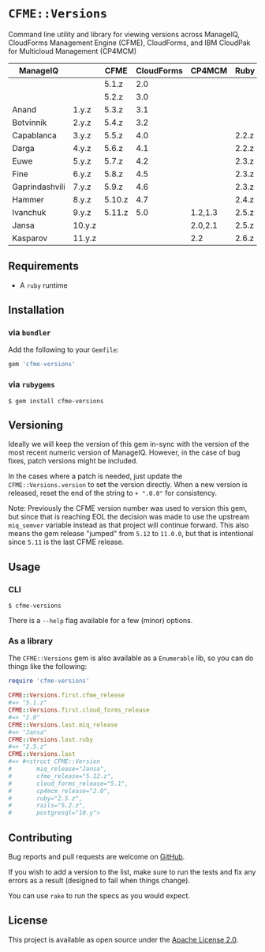 `CFME::Versions`
================

Command line utility and library for viewing versions across ManageIQ,
CloudForms Management Engine (CFME), CloudForms, and IBM CloudPak for Multicloud
Management (CP4MCM)

| ManageIQ       |        | CFME   | CloudForms | CP4MCM  | Ruby  | Rails | PostgreSQL |
| -------------- | ------ | ------ | ---------- | ------- | ----- | ----- | ---------- |
|                |        | 5.1.z  | 2.0        |         |       |       |            |
|                |        | 5.2.z  | 3.0        |         |       |       |            |
| Anand          | 1.y.z  | 5.3.z  | 3.1        |         |       |       |            |
| Botvinnik      | 2.y.z  | 5.4.z  | 3.2        |         |       |       |            |
| Capablanca     | 3.y.z  | 5.5.z  | 4.0        |         | 2.2.z | 4.2.z | 9.4.z      |
| Darga          | 4.y.z  | 5.6.z  | 4.1        |         | 2.2.z | 5.0.z | 9.4.z      |
| Euwe           | 5.y.z  | 5.7.z  | 4.2        |         | 2.3.z | 5.0.z | 9.5.z      |
| Fine           | 6.y.z  | 5.8.z  | 4.5        |         | 2.3.z | 5.0.z | 9.5.z      |
| Gaprindashvili | 7.y.z  | 5.9.z  | 4.6        |         | 2.3.z | 5.0.z | 9.5.z      |
| Hammer         | 8.y.z  | 5.10.z | 4.7        |         | 2.4.z | 5.0.z | 9.5.z      |
| Ivanchuk       | 9.y.z  | 5.11.z | 5.0        | 1.2,1.3 | 2.5.z | 5.1.z | 10.y       |
| Jansa          | 10.y.z |        |            | 2.0,2.1 | 2.5.z | 5.2.z | 10.y       |
| Kasparov       | 11.y.z |        |            | 2.2     | 2.6.z | 5.2.z | 10.y       |

Requirements
------------

- A `ruby` runtime


Installation
------------

### via `bundler`

Add the following to your `Gemfile`:

```ruby
gem 'cfme-versions'
```


### via `rubygems`

```console
$ gem install cfme-versions
```


Versioning
----------

Ideally we will keep the version of this gem in-sync with the version of the
most recent numeric version of ManageIQ.  However, in the case of bug fixes,
patch versions might be included.

In the cases where a patch is needed, just update the `CFME::Versions.version`
to set the version directly. When a new version is released, reset the end of
the string to `+ ".0.0"` for consistency.

Note:  Previously the CFME version number was used to version this gem, but
since that is reaching EOL the decision was made to use the upstream
`miq_semver` variable instead as that project will continue forward.  This also
means the gem release "jumped" from `5.12` to `11.0.0`, but that is intentional
since `5.11` is the last CFME release.


Usage
-----

### CLI

```console
$ cfme-versions
```

There is a `--help` flag available for a few (minor) options.


### As a library

The `CFME::Versions` gem is also available as a `Enumerable` lib, so you can do
things like the following:

```ruby
require 'cfme-versions'

CFME::Versions.first.cfme_release
#=> "5.1.z"
CFME::Versions.first.cloud_forms_release
#=> "2.0"
CFME::Versions.last.miq_release
#=> "Jansa"
CFME::Versions.last.ruby
#=> "2.5.z"
CFME::Versions.last
#=> #<struct CFME::Version
#       miq_release="Jansa",
#       cfme_release="5.12.z",
#       cloud_forms_release="5.1",
#       cp4mcm_release="2.0",
#       ruby="2.5.z",
#       rails="5.2.z",
#       postgresql="10.y">
```


Contributing
------------

Bug reports and pull requests are welcome on [GitHub][].

If you wish to add a version to the list, make sure to run the tests and fix
any errors as a result (designed to fail when things change).

You can use `rake` to run the specs as you would expect.


License
-------

This project is available as open source under the [Apache License 2.0][].


[GitHub]:              https://github.com/RedHatCloudForms/cfme-versions
[Apache License 2.0]:  http://www.apache.org/licenses/LICENSE-2.0
